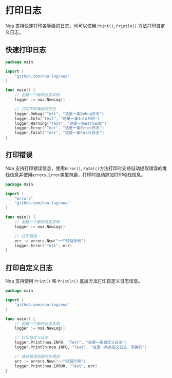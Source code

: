 # 打印日志
Noa 支持快速打印各等级的日志，也可以使用 `Print()`, `Println()` 方法打印自定义日志。

## 快速打印日志
```go
package main

import (
    "github.com/noa-log/noa"
)

func main() {
    // 创建一个新的日志实例
    logger := noa.NewLog()

    // 打印不同等级的日志
    logger.Debug("Test", "这是一条Debug日志")
    logger.Info("Test", "这是一条Info日志")
    logger.Warning("Test", "这是一条Warn日志")
    logger.Error("Test", "这是一条Error日志")
    logger.Fatal("Test", "这是一条Fatal日志")
}
```

## 打印错误
Noa 支持打印错误信息，使用`Error()`, `Fatal()`方法打印时支持自动提取错误的堆栈信息并使用`errors.Error`类型包装，打印时自动追加打印堆栈信息。
```go
package main

import (
    "errors"
    "github.com/noa-log/noa"
)

func main() {
    // 创建一个新的日志实例
    logger := noa.NewLog()

    // 打印错误
    err := errors.New("一个错误示例")
    logger.Error("Test", err)
}
```

## 打印自定义日志
Noa 支持使用 `Print()` 和 `Println()` 底层方法打印自定义日志信息。
```go
package main

import (
    "github.com/noa-log/noa"
)

func main() {
    // 创建一个新的日志实例
    logger := noa.NewLog()

    // 打印自定义日志
    logger.Print(noa.INFO, "Test", "这是一条自定义日志")
    logger.Println(noa.INFO, "Test", "这是一条自定义日志，带换行")

    // 绕过错误包装打印错误
    err := errors.New("一个错误示例")
    logger.Print(noa.ERROR, "Test", err)
}
```